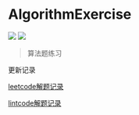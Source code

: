 # AlgorithmExercise

![](https://img.shields.io/badge/247-leetcode-green.svg)
![](https://img.shields.io/badge/55-lintcode-blue.svg)


> 算法题练习


更新记录

[leetcode解题记录](./leetcode.md)

[lintcode解题记录](./lintcode.md)

